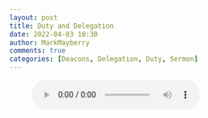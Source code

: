 ```yaml
---
layout: post
title: Duty and Delegation
date: 2022-04-03 10:30
author: MarkMayberry
comments: true
categories: [Deacons, Delegation, Duty, Sermon]
---
```

<figure class="wp-block-audio"><audio src="https://markmayberry.net/wp-content/uploads/bible-study/2022-04-03-am-Duty-And-Delegation-By-Mark-Mayberry.mp3" controls="controls"></audio></figure>
